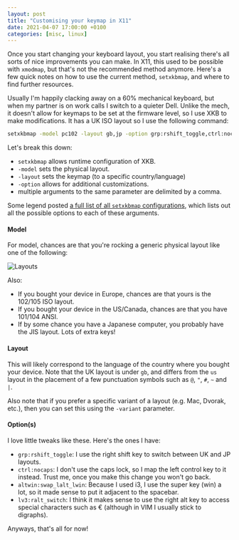 ```yaml
---
layout: post
title: "Customising your keymap in X11"
date: 2021-04-07 17:00:00 +0100
categories: [misc, linux]
---
```


Once you start changing your keyboard layout, you start realising there's all sorts of nice improvements you can make. In X11, this used to be possible with `xmodmap`, but that's not the recommended method anymore. Here's a few quick notes on how to use the current method, `setxkbmap`, and where to find further resources.

Usually I'm happily clacking away on a 60% mechanical keyboard, but when my partner is on work calls I switch to a quieter Dell. Unlike the mech, it doesn't allow for keymaps to be set at the firmware level, so I use XKB to make modifications. It has a UK ISO layout so I use the following command:

~~~ bash
setxkbmap -model pc102 -layout gb,jp -option grp:rshift_toggle,ctrl:nocaps,altwin:swap_lalt_lwin,lv3:ralt_switch
~~~

Let's break this down:

- `setxkbmap` allows runtime configuration of XKB.
- `-model` sets the physical layout.
- `-layout` sets the keymap (to a specific country/language)
- `-option` allows for additional customizations.
- multiple arguments to the same parameter are delimited by a comma.

Some legend posted [a full list of all `setxkbmap` configurations](https://gist.github.com/jatcwang/ae3b7019f219b8cdc6798329108c9aee), which lists out all the possible options to each of these arguments.

#### Model

For model, chances are that you're rocking a generic physical layout like one of the following:

![Layouts](https://upload.wikimedia.org/wikipedia/commons/thumb/b/b2/Physical_keyboard_layouts_comparison_ANSI_ISO_KS_ABNT_JIS.png/1920px-Physical_keyboard_layouts_comparison_ANSI_ISO_KS_ABNT_JIS.png)

Also:

- If you bought your device in Europe, chances are that yours is the 102/105 ISO layout.
- If you bought your device in the US/Canada, chances are that you have 101/104 ANSI.
- If by some chance you have a Japanese computer, you probably have the JIS layout. Lots of extra keys!

#### Layout

This will likely correspond to the language of the country where you bought your device. Note that the UK layout is under `gb`, and differs from the `us` layout in the placement of a few punctuation symbols such as `@`, `"`, `#`, `~` and `|`.

Also note that if you prefer a specific variant of a layout (e.g. Mac, Dvorak, etc.), then you can set this using the `-variant` parameter.

#### Option(s)

I love little tweaks like these. Here's the ones I have:

- `grp:rshift_toggle`: I use the right shift key to switch between UK and JP layouts.
- `ctrl:nocaps`: I don't use the caps lock, so I map the left control key to it instead. Trust me, once you make this change you won't go back.
- `altwin:swap_lalt_lwin`: Because I used i3, I use the super key (win) a lot, so it made sense to put it adjacent to the spacebar.
- `lv3:ralt_switch`: I think it makes sense to use the right alt key to access special characters such as € (although in VIM I usually stick to digraphs).


Anyways, that's all for now!

